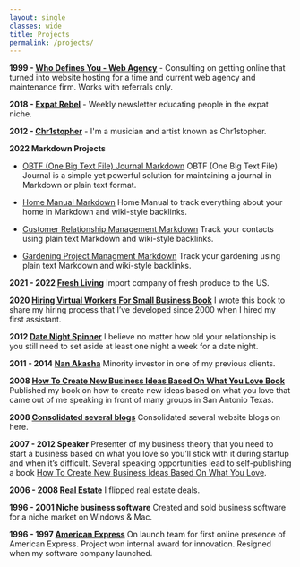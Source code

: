 ```yaml
---
layout: single
classes: wide
title: Projects
permalink: /projects/
---
```

**1999 - [Who Defines You - Web Agency](/whodefinesyou)** - Consulting on getting online that turned into website hosting for a time and current web agency and maintenance firm. Works with referrals only.


**2018 - [Expat Rebel](/expatrebel)** - Weekly newsletter educating people in the expat niche.

**2012 - [Chr1stopher](/chr1stopher)** - I'm a musician and artist known as Chr1stopher.

**2022 Markdown Projects**
- [OBTF (One Big Text File) Journal Markdown](/obtf)
OBTF (One Big Text File) Journal is a simple yet powerful solution for maintaining a journal in Markdown or plain text format.

- [Home Manual Markdown](/home-manual)
Home Manual to track everything about your home in Markdown and wiki-style backlinks.

- [Customer Relationship Management Markdown](/crm)
Track your contacts using plain text Markdown and wiki-style backlinks.

- [Gardening Project Managment Markdown](/gardening)
Track your gardening using plain text Markdown and wiki-style backlinks.

**2021 - 2022 [Fresh Living](/freshliving/)**
Import company of fresh produce to the US.

**2020 [Hiring Virtual Workers For Small Business Book](/hiring)**
I wrote this book to share my hiring process that I’ve developed since 2000 when I hired my first assistant. 

**2012 [Date Night Spinner](/date-night-spinner/)**
I believe no matter how old your relationship is you still need to set aside at least one night a week for a date night. 

**2011 - 2014 [Nan Akasha](/nanakasha)**
Minority investor in one of my previous clients.

**2008 [How To Create New Business Ideas Based On What You Love Book](/business-ideas)**
Published my book on how to create new ideas based on what you love that came out of me speaking in front of many groups in San Antonio Texas.

**2008 [Consolidated several blogs](/welcome/)**
Consolidated several website blogs on here.

**2007 - 2012 Speaker**
Presenter of my business theory that you need to start a business based on what you love so you’ll stick with it during startup and when it’s difficult. Several speaking opportunities lead to self-publishing a book [How To Create New Business Ideas Based On What You Love](/business-ideas).

**2006 - 2008 [Real Estate](/real-estate/)**
I flipped real estate deals.

**1996 - 2001 Niche business software**
Created and sold business software for a niche market on Windows & Mac.

**1996 - 1997 [American Express](https://americanexpress.com)**
On launch team for first online presence of American Express. Project won internal award for innovation. Resigned when my software company launched.
